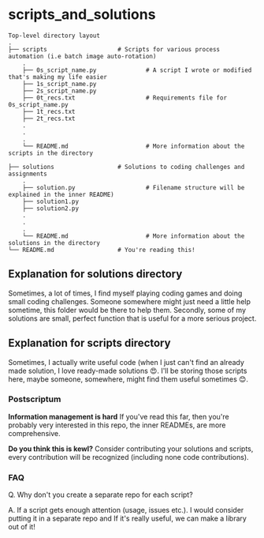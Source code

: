 # scripts_and_solutions
    Top-level directory layout
    .
    ├── scripts                    # Scripts for various process automation (i.e batch image auto-rotation)
        .
        ├── 0s_script_name.py              # A script I wrote or modified that's making my life easier
        ├── 1s_script_name.py              
        ├── 2s_script_name.py
        ├── 0t_recs.txt                    # Requirements file for 0s_script_name.py
        ├── 1t_recs.txt
        ├── 2t_recs.txt
        .
        .
        .
        └── README.md                      # More information about the scripts in the directory
        
    ├── solutions                  # Solutions to coding challenges and assignments
        .
        ├── solution.py                    # Filename structure will be explained in the inner README)
        ├── solution1.py          
        ├── solution2.py
        .
        .
        .
        └── README.md                      # More information about the solutions in the directory
    └── README.md                  # You're reading this!
    
   ## Explanation for solutions directory
   Sometimes, a lot of times, I find myself playing coding games and doing small coding challenges. Someone somewhere might just need a little help sometime, this folder would be there to help them. Secondly, some of my solutions are small, perfect function that is useful for a more serious project.
    
   ## Explanation for scripts directory
   Sometimes, I actually write useful code (when I just can't find an already made solution, I love ready-made solutions 😍. I'll be storing those scripts here, maybe someone, somewhere, might find them useful sometimes 😊.
   
   ### Postscriptum
   __Information management is hard__
   If you've read this far, then you're probably very interested in this repo, the inner READMEs, are more comprehensive.
    
   __Do you think this is kewl?__
   Consider contributing your solutions and scripts, every contribution will be recognized (including none code contributions).
    
   ### FAQ
   Q. Why don't you create a separate repo for each script?
    
   A. If a script gets enough attention (usage, issues etc.). I would consider putting it in a separate repo and If it's really useful, we can make a library out of it!
